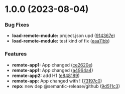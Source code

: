 # 1.0.0 (2023-08-04)


### Bug Fixes

* **load-remote-module:** project.json upd ([914367e](https://github.com/MisterShyster/mf-nx-test-repo/commit/914367e9036fd18b596f7ea82ba75cb6e07959e8))
* **load-remote-module:** test kind of fix ([eaa11bb](https://github.com/MisterShyster/mf-nx-test-repo/commit/eaa11bbc7681962f54dc673f150612d43c5ea884))


### Features

* **remote-app1:** App changed ([ce2620e](https://github.com/MisterShyster/mf-nx-test-repo/commit/ce2620e0f10f52fe8028ee3cc658f7f184decdc8))
* **remote-app1:** App changed ([a4964a4](https://github.com/MisterShyster/mf-nx-test-repo/commit/a4964a447cd3ef5d59e9d3393d2d8a098012738f))
* **remote-app2:** add H1 ([e848189](https://github.com/MisterShyster/mf-nx-test-repo/commit/e848189ac1077f668b1a92410bab264925792da9))
* **remote-app:** App changed with ! ([73197c0](https://github.com/MisterShyster/mf-nx-test-repo/commit/73197c05f3fbe6656f800403012e48978b948bdc))
* **repo:** new dep @semantic-release/github ([9d511c3](https://github.com/MisterShyster/mf-nx-test-repo/commit/9d511c3bff25a849b88dc7e07992f9e7cefe141e))
